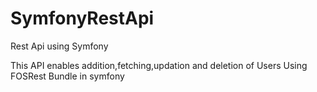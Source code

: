 # SymfonyRestApi
Rest Api using Symfony

This API enables addition,fetching,updation and deletion of Users Using FOSRest Bundle in symfony
